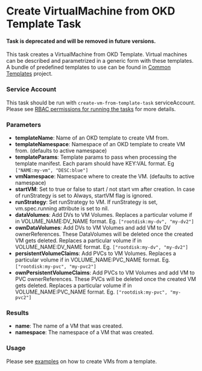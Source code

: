 # Create VirtualMachine from OKD Template Task

#### Task is deprecated and will be removed in future versions.

This task creates a VirtualMachine from OKD Template.
Virtual machines can be described and parametrized in a generic form with these templates.
A bundle of predefined templates to use can be found in [Common Templates](https://github.com/kubevirt/common-templates) project.

### Service Account

This task should be run with `create-vm-from-template-task` serviceAccount.
Please see [RBAC permissions for running the tasks](../../docs/tasks-rbac-permissions.md) for more details.

### Parameters

- **templateName**: Name of an OKD template to create VM from.
- **templateNamespace**: Namespace of an OKD template to create VM from. (defaults to active namespace)
- **templateParams**: Template params to pass when processing the template manifest. Each param should have KEY:VAL format. Eg `["NAME:my-vm", "DESC:blue"]`
- **vmNamespace**: Namespace where to create the VM. (defaults to active namespace)
- **startVM**: Set to true or false to start / not start vm after creation. In case of runStrategy is set to Always, startVM flag is ignored.
- **runStrategy**: Set runStrategy to VM. If runStrategy is set, vm.spec.running attribute is set to nil.
- **dataVolumes**: Add DVs to VM Volumes. Replaces a particular volume if in VOLUME_NAME:DV_NAME format. Eg. `["rootdisk:my-dv", "my-dv2"]`
- **ownDataVolumes**: Add DVs to VM Volumes and add VM to DV ownerReferences. These DataVolumes will be deleted once the created VM gets deleted. Replaces a particular volume if in VOLUME_NAME:DV_NAME format. Eg. `["rootdisk:my-dv", "my-dv2"]`
- **persistentVolumeClaims**: Add PVCs to VM Volumes. Replaces a particular volume if in VOLUME_NAME:PVC_NAME format. Eg. `["rootdisk:my-pvc", "my-pvc2"]`
- **ownPersistentVolumeClaims**: Add PVCs to VM Volumes and add VM to PVC ownerReferences. These PVCs will be deleted once the created VM gets deleted. Replaces a particular volume if in VOLUME_NAME:PVC_NAME format. Eg. `["rootdisk:my-pvc", "my-pvc2"]`

### Results

- **name**: The name of a VM that was created.
- **namespace**: The namespace of a VM that was created.

### Usage

Please see [examples](examples) on how to create VMs from a template.
